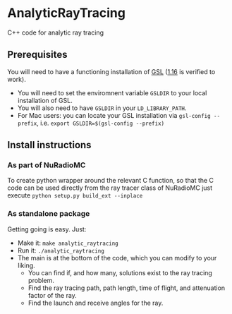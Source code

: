 # AnalyticRayTracing
C++ code for analytic ray tracing

## Prerequisites
You will need to have a functioning installation of [GSL](https://www.gnu.org/software/gsl/) ([1.16](https://ftp.gnu.org/gnu/gsl/gsl-1.16.tar.gz) is verified to work).
- You will need to set the enviromnent variable `GSLDIR` to your local installation of GSL.
- You will also need to have `GSLDIR` in your `LD_LIBRARY_PATH`.
- For Mac users: you can locate your GSL installation via `gsl-config --prefix`, i.e. `export GSLDIR=$(gsl-config --prefix)`

## Install instructions

### As part of NuRadioMC
To create python wrapper around the relevant C function, so that the C code can be used directly from the ray tracer
class of NuRadioMC just execute
`python setup.py build_ext --inplace` 

### As standalone package
Getting going is easy. Just:
- Make it: `make analytic_raytracing`
- Run it: `./analytic_raytracing`
- The main is at the bottom of the code, which you can modify to your liking.
  - You can find if, and how many, solutions exist to the ray tracing problem.
  - Find the ray tracing path, path length, time of flight, and attenuation factor of the ray.
  - Find the launch and receive angles for the ray.

